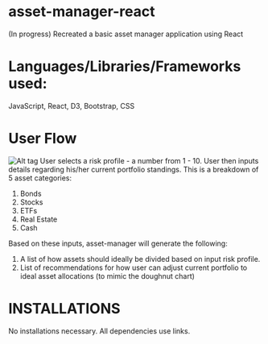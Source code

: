 # asset-manager-react
(In progress) Recreated a basic asset manager application using React

# Languages/Libraries/Frameworks used: 

JavaScript, React, D3, Bootstrap, CSS

# User Flow

![Alt tag](http://g.recordit.co/BcH0spTaYM.gif)
User selects a risk profile - a number from 1 - 10. 
User then inputs details regarding his/her current portfolio standings. This is a breakdown of 5 asset categories: 
 
  1. Bonds
  2. Stocks
  3. ETFs
  4. Real Estate
  5. Cash

Based on these inputs, asset-manager will generate the following: 

  1. A list of how assets should ideally be divided based on input risk profile. 
  2. List of recommendations for how user can adjust current portfolio to ideal asset allocations (to mimic the doughnut chart)

# INSTALLATIONS

No installations necessary. All dependencies use links.
